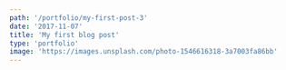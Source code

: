 ```yaml
---
path: '/portfolio/my-first-post-3'
date: '2017-11-07'
title: 'My first blog post'
type: 'portfolio'
image: 'https://images.unsplash.com/photo-1546616318-3a7003fa86bb'
---
```

